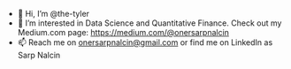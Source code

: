 - 👋 Hi, I’m @the-tyler
- 👀 I’m interested in Data Science and Quantitative Finance. Check out my Medium.com page: https://medium.com/@onersarpnalcin
- 📫 Reach me on onersarpnalcin@gmail.com or find me on LinkedIn as Sarp Nalcin 

<!---
the-tyler/the-tyler is a ✨ special ✨ repository because its `README.md` (this file) appears on your GitHub profile.
You can click the Preview link to take a look at your changes.
--->
